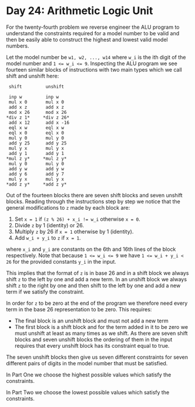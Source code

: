 # Day 24: Arithmetic Logic Unit

For the twenty-fourth problem we reverse engineer the ALU program to understand
the constraints required for a model number to be valid and then be easily able
to construct the highest and lowest valid model numbers.

Let the model number be `w1, w2, ..., w14` where `w_i` is the ith digit of the
model number and `1 <= w_i <= 9`. Inspecting the ALU program we see fourteen
similar blocks of instructions with two main types which we call shift and
unshift here:

```text
 shift         unshift

 inp w         inp w
 mul x 0       mul x 0
 add x z       add x z
 mod x 26      mod x 26
*div z 1*     *div z 26*
 add x 12      add x -16
 eql x w       eql x w
 eql x 0       eql x 0
 mul y 0       mul y 0
 add y 25      add y 25
 mul y x       mul y x
 add y 1       add y 1
*mul z y*     *mul z y*
 mul y 0       mul y 0
 add y w       add y w
 add y 6       add y 7
 mul y x       mul y x
*add z y*     *add z y*
```

Out of the fourteen blocks there are seven shift blocks and seven unshift
blocks. Reading through the instructions step by step we notice that the general
modifications to `z` made by each block are:

1. Set `x = 1` if `(z % 26) + x_i != w_i` otherwise `x = 0`.
2. Divide `z` by 1 (identity) or 26.
3. Multiply `z` by 26 if `x = 1` otherwise by 1 (identity).
4. Add `w_i + y_i` to `z` if `x = 1`.

where `x_i` and `y_i` are constants on the 6th and 16th lines of the block
respectively. Note that because `1 <= w_i <= 9` we have `1 <= w_i + y_i < 26`
for the provided constants `y_i` in the input.

This implies that the format of `z` is in base 26 and in a shift block we always
shift `z` to the left by one and add a new term. In an unshift block we always
shift `z` to the right by one and then shift to the left by one and add a new
term if we satisfy the constraint.

In order for `z` to be zero at the end of the program we therefore need every
term in the base 26 representation to be zero. This requires:

- The final block is an unshift block and must not add a new term
- The first block is a shift block and for the term added in it to be zero we
must unshift at least as many times as we shift. As there are seven shift blocks
and seven unshift blocks the ordering of them in the input requires that every
unshift block has its constraint equal to true.

The seven unshift blocks then give us seven different constraints for seven
different pairs of digits in the model number that must be satisfied.

In Part One we choose the highest possible values which satisfy the constraints.

In Part Two we choose the lowest possible values which satisfy the constraints.
